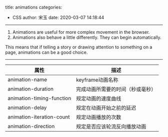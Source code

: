 title: animations
categories:
 - CSS
author: 宋玉
date: 2020-03-07 14:18:44
---
1. Animations are useful for more complex movement in the browser. 
1. Animations also behave a little differently. They can begin automatically. 

This means that if telling a story or drawing attention to something on a page, animations can be a good choice.


---

| 属性 | 描述 |
| --- | --- |
| animation-name | keyframe动画名称 |
| animation-duration | 完成动画所需要的时间（秒或毫秒） |
| animation-timing-function | 规定动画的速度曲线 |
| animation-delay   | 规定在动画开始之前的延迟 |
| animation-iteration-count | 规定动画播放的次数 |
| animation-direction | 规定是否应该轮流反向播放动画 |



